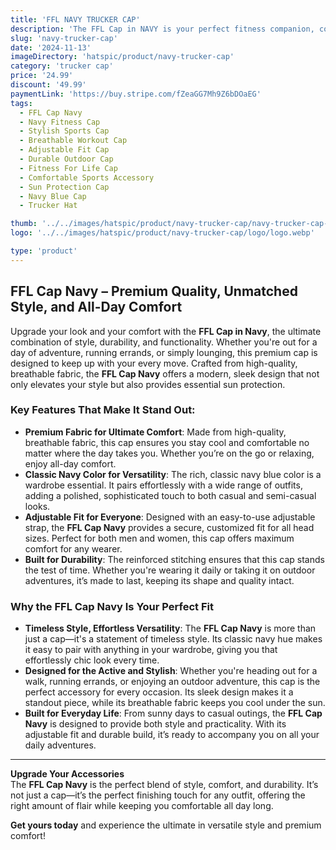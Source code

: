 ```yaml
---
title: 'FFL NAVY TRUCKER CAP'
description: 'The FFL Cap in NAVY is your perfect fitness companion, combining bold style and practical features to keep you motivated. Don’t wait – grab yours today and show the world your commitment to Fitness For Life!'
slug: 'navy-trucker-cap'
date: '2024-11-13'
imageDirectory: 'hatspic/product/navy-trucker-cap'
category: 'trucker cap'
price: '24.99'
discount: '49.99'
paymentLink: 'https://buy.stripe.com/fZeaGG7Mh9Z6bDOaEG'
tags:
  - FFL Cap Navy
  - Navy Fitness Cap
  - Stylish Sports Cap
  - Breathable Workout Cap
  - Adjustable Fit Cap
  - Durable Outdoor Cap
  - Fitness For Life Cap
  - Comfortable Sports Accessory
  - Sun Protection Cap
  - Navy Blue Cap
  - Trucker Hat

thumb: '../../images/hatspic/product/navy-trucker-cap/navy-trucker-cap-3.webp'
logo: '../../images/hatspic/product/navy-trucker-cap/logo/logo.webp'

type: 'product'
---
```


## FFL Cap Navy – Premium Quality, Unmatched Style, and All-Day Comfort

Upgrade your look and your comfort with the **FFL Cap in Navy**, the ultimate combination of style, durability, and functionality. Whether you're out for a day of adventure, running errands, or simply lounging, this premium cap is designed to keep up with your every move. Crafted from high-quality, breathable fabric, the **FFL Cap Navy** offers a modern, sleek design that not only elevates your style but also provides essential sun protection.

### Key Features That Make It Stand Out:

- **Premium Fabric for Ultimate Comfort**: Made from high-quality, breathable fabric, this cap ensures you stay cool and comfortable no matter where the day takes you. Whether you’re on the go or relaxing, enjoy all-day comfort.
- **Classic Navy Color for Versatility**: The rich, classic navy blue color is a wardrobe essential. It pairs effortlessly with a wide range of outfits, adding a polished, sophisticated touch to both casual and semi-casual looks.
- **Adjustable Fit for Everyone**: Designed with an easy-to-use adjustable strap, the **FFL Cap Navy** provides a secure, customized fit for all head sizes. Perfect for both men and women, this cap offers maximum comfort for any wearer.
- **Built for Durability**: The reinforced stitching ensures that this cap stands the test of time. Whether you're wearing it daily or taking it on outdoor adventures, it’s made to last, keeping its shape and quality intact.

### Why the FFL Cap Navy Is Your Perfect Fit

- **Timeless Style, Effortless Versatility**: The **FFL Cap Navy** is more than just a cap—it's a statement of timeless style. Its classic navy hue makes it easy to pair with anything in your wardrobe, giving you that effortlessly chic look every time.
- **Designed for the Active and Stylish**: Whether you're heading out for a walk, running errands, or enjoying an outdoor adventure, this cap is the perfect accessory for every occasion. Its sleek design makes it a standout piece, while its breathable fabric keeps you cool under the sun.
- **Built for Everyday Life**: From sunny days to casual outings, the **FFL Cap Navy** is designed to provide both style and practicality. With its adjustable fit and durable build, it’s ready to accompany you on all your daily adventures.

---

**Upgrade Your Accessories**  
The **FFL Cap Navy** is the perfect blend of style, comfort, and durability. It’s not just a cap—it’s the perfect finishing touch for any outfit, offering the right amount of flair while keeping you comfortable all day long.

**Get yours today** and experience the ultimate in versatile style and premium comfort!
